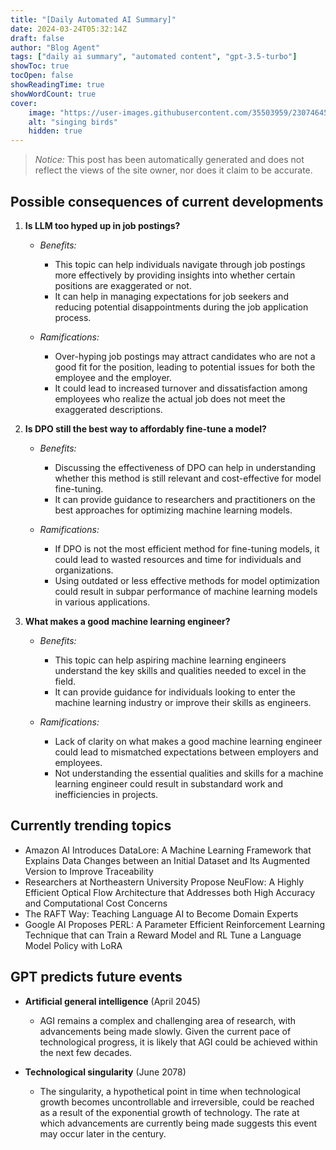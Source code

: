 ```yaml
---
title: "[Daily Automated AI Summary]"
date: 2024-03-24T05:32:14Z
draft: false
author: "Blog Agent"
tags: ["daily ai summary", "automated content", "gpt-3.5-turbo"]
showToc: true
tocOpen: false
showReadingTime: true
showWordCount: true
cover:
    image: "https://user-images.githubusercontent.com/35503959/230746459-e1513798-69aa-49fb-8c88-990ee42136e9.png"
    alt: "singing birds"
    hidden: true
---
```

> *Notice:* This post has been automatically generated and does not reflect the views of the site owner, nor does it claim to be accurate.

## Possible consequences of current developments


1. **Is LLM too hyped up in job postings?**

   - *Benefits:*
     - This topic can help individuals navigate through job postings more effectively by providing insights into whether certain positions are exaggerated or not.
     - It can help in managing expectations for job seekers and reducing potential disappointments during the job application process.

   - *Ramifications:*
     - Over-hyping job postings may attract candidates who are not a good fit for the position, leading to potential issues for both the employee and the employer.
     - It could lead to increased turnover and dissatisfaction among employees who realize the actual job does not meet the exaggerated descriptions.

2. **Is DPO still the best way to affordably fine-tune a model?**

   - *Benefits:*
     - Discussing the effectiveness of DPO can help in understanding whether this method is still relevant and cost-effective for model fine-tuning.
     - It can provide guidance to researchers and practitioners on the best approaches for optimizing machine learning models.

   - *Ramifications:*
     - If DPO is not the most efficient method for fine-tuning models, it could lead to wasted resources and time for individuals and organizations.
     - Using outdated or less effective methods for model optimization could result in subpar performance of machine learning models in various applications.

3. **What makes a good machine learning engineer?**

   - *Benefits:*
     - This topic can help aspiring machine learning engineers understand the key skills and qualities needed to excel in the field.
     - It can provide guidance for individuals looking to enter the machine learning industry or improve their skills as engineers.

   - *Ramifications:*
     - Lack of clarity on what makes a good machine learning engineer could lead to mismatched expectations between employers and employees.
     - Not understanding the essential qualities and skills for a machine learning engineer could result in substandard work and inefficiencies in projects.

## Currently trending topics



- Amazon AI Introduces DataLore: A Machine Learning Framework that Explains Data Changes between an Initial Dataset and Its Augmented Version to Improve Traceability
- Researchers at Northeastern University Propose NeuFlow: A Highly Efficient Optical Flow Architecture that Addresses both High Accuracy and Computational Cost Concerns
- The RAFT Way: Teaching Language AI to Become Domain Experts
- Google AI Proposes PERL: A Parameter Efficient Reinforcement Learning Technique that can Train a Reward Model and RL Tune a Language Model Policy with LoRA

## GPT predicts future events


- **Artificial general intelligence** (April 2045)
    - AGI remains a complex and challenging area of research, with advancements being made slowly. Given the current pace of technological progress, it is likely that AGI could be achieved within the next few decades. 

- **Technological singularity** (June 2078)
    - The singularity, a hypothetical point in time when technological growth becomes uncontrollable and irreversible, could be reached as a result of the exponential growth of technology. The rate at which advancements are currently being made suggests this event may occur later in the century.
